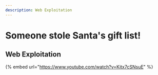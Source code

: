 ```yaml
---
description: Web Exploitation
---
```


# Someone stole Santa's gift list!

## Web Exploitation

{% embed url="https://www.youtube.com/watch?v=Kitx7cSNsuE" %}



